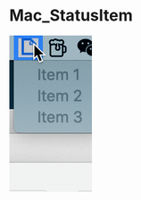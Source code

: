 # Mac_StatusItem
<img src="https://github.com/zhengwei931102/Mac_StatusItem/blob/master/StatusItem.gif">
